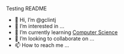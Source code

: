 Testing README
- 👋 Hi, I’m @gclintj
- 👀 I’m interested in ...
- 🌱 I’m currently learning [Computer Science](https://www.lintj.com/personal/2021/01/01/CSstudy.html)
- 💞️ I’m looking to collaborate on ...
- 📫 How to reach me ...

<!---
gclintj/gclintj is a ✨ special ✨ repository because its `README.md` (this file) appears on your GitHub profile.
You can click the Preview link to take a look at your changes.
--->
